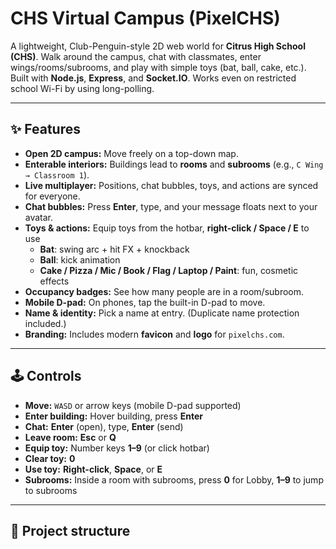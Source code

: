# CHS Virtual Campus (PixelCHS)

A lightweight, Club-Penguin-style 2D web world for **Citrus High School (CHS)**. Walk around the campus, chat with classmates, enter wings/rooms/subrooms, and play with simple toys (bat, ball, cake, etc.). Built with **Node.js**, **Express**, and **Socket.IO**. Works even on restricted school Wi-Fi by using long-polling.

---

## ✨ Features

- **Open 2D campus:** Move freely on a top-down map.
- **Enterable interiors:** Buildings lead to **rooms** and **subrooms** (e.g., `C Wing → Classroom 1`).
- **Live multiplayer:** Positions, chat bubbles, toys, and actions are synced for everyone.
- **Chat bubbles:** Press **Enter**, type, and your message floats next to your avatar.
- **Toys & actions:** Equip toys from the hotbar, **right-click / Space / E** to use  
  - **Bat**: swing arc + hit FX + knockback
  - **Ball**: kick animation
  - **Cake / Pizza / Mic / Book / Flag / Laptop / Paint**: fun, cosmetic effects
- **Occupancy badges:** See how many people are in a room/subroom.
- **Mobile D-pad:** On phones, tap the built-in D-pad to move.
- **Name & identity:** Pick a name at entry. (Duplicate name protection included.)
- **Branding:** Includes modern **favicon** and **logo** for `pixelchs.com`.

---

## 🕹 Controls

- **Move:** `WASD` or arrow keys (mobile D-pad supported)
- **Enter building:** Hover building, press **Enter**
- **Chat:** **Enter** (open), type, **Enter** (send)
- **Leave room:** **Esc** or **Q**
- **Equip toy:** Number keys **1–9** (or click hotbar)
- **Clear toy:** **0**
- **Use toy:** **Right-click**, **Space**, or **E**
- **Subrooms:** Inside a room with subrooms, press **0** for Lobby, **1–9** to jump to subrooms

---

## 📁 Project structure

